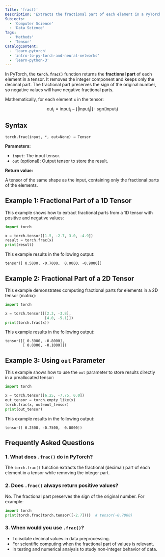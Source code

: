 ```yaml
---
Title: 'frac()'
Description: 'Extracts the fractional part of each element in a PyTorch tensor.'
Subjects:
  - 'Computer Science'
  - 'Data Science'
Tags:
  - 'Methods'
  - 'Tensor'
CatalogContent:
  - 'learn-pytorch'
  - 'intro-to-py-torch-and-neural-networks'
  - 'learn-python-3'
---
```


In PyTorch, the **`torch.frac()`** function returns the **fractional part** of each element in a tensor. It removes the integer component and keeps only the decimal part. The fractional part preserves the sign of the original number, so negative values will have negative fractional parts.

Mathematically, for each element `x` in the tensor:

$$
\text{out}_i = \text{input}_i - \lfloor | \text{input}_i | \rfloor \cdot \text{sgn}(\text{input}_i)
$$

## Syntax

```pseudo
torch.frac(input, *, out=None) → Tensor
```

**Parameters:**

- `input`: The input tensor.
- `out` (optional): Output tensor to store the result.

**Return value:**

A tensor of the same shape as the input, containing only the fractional parts of the elements.

## Example 1: Fractional Part of a 1D Tensor

This example shows how to extract fractional parts from a 1D tensor with positive and negative values:

```py
import torch

x = torch.tensor([1.5, -2.7, 3.0, -4.9])
result = torch.frac(x)
print(result)
```

This example results in the following output:

```shell
tensor([ 0.5000, -0.7000,  0.0000, -0.9000])
```

## Example 2: Fractional Part of a 2D Tensor

This example demonstrates computing fractional parts for elements in a 2D tensor (matrix):

```py
import torch

x = torch.tensor([[2.3, -3.8],
                  [4.0, -5.1]])
print(torch.frac(x))
```

This example results in the following output:

```shell
tensor([[ 0.3000, -0.8000],
        [ 0.0000, -0.1000]])
```

## Example 3: Using `out` Parameter

This example shows how to use the `out` parameter to store results directly in a preallocated tensor:

```py
import torch

x = torch.tensor([6.25, -7.75, 0.0])
out_tensor = torch.empty_like(x)
torch.frac(x, out=out_tensor)
print(out_tensor)
```

This example results in the following output:

```shell
tensor([ 0.2500, -0.7500,  0.0000])
```

## Frequently Asked Questions

### 1. What does `.frac()` do in PyTorch?

The `torch.frac()` function extracts the fractional (decimal) part of each element in a tensor while removing the integer part.

### 2. Does `.frac()` always return positive values?

No. The fractional part preserves the sign of the original number. For example:

```py
import torch
print(torch.frac(torch.tensor([-2.7])))  # tensor(-0.7000)
```

### 3. When would you use `.frac()`?

- To isolate decimal values in data preprocessing.
- For scientific computing when the fractional part of values is relevant.
- In testing and numerical analysis to study non-integer behavior of data.
